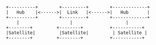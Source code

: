      +----------+        +---------+        +-------------+
     |   Hub    |<------>|  Link   |<------>|   Hub       |
     +----------+        +---------+        +-------------+
         |                   |                    |
     +--------+         +--------+          +-----------+
     |Satellite|         |Satellite|         | Satellite |
     +--------+         +--------+          +-----------+